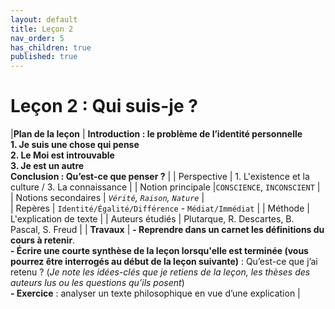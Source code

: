 ```yaml
---
layout: default
title: Leçon 2
nav_order: 5
has_children: true
published: true
---
```


# Leçon 2 : Qui suis-je ?  


|**Plan de la leçon**     | **Introduction : le problème de l’identité personnelle<br>1. Je suis une chose qui pense<br>2. Le Moi est introuvable<br>3. Je est un autre <br> Conclusion : Qu’est-ce que penser ?** | 
| Perspective           | 1. L'existence et la culture / 3. La connaissance | 
| Notion principale |`CONSCIENCE`, `INCONSCIENT`  | 
|  Notions secondaires | *`Vérité`, `Raison`, `Nature`* |   
| Repères           | `Identité/Égalité/Différence` -  `Médiat/Immédiat` | 
| Méthode           | L'explication de texte     |
| Auteurs étudiés         | Plutarque, R. Descartes, B. Pascal, S. Freud  |
| **Travaux**             | **- Reprendre dans un carnet les définitions du cours à retenir**. <br> **- Écrire une courte synthèse de la leçon lorsqu'elle est terminée (vous pourrez être interrogés au début de la leçon suivante)** : Qu’est-ce que j’ai retenu ? (*Je note les idées-clés que je retiens de la leçon, les thèses des auteurs lus ou les questions qu’ils posent*) <br> **- Exercice** : analyser un texte philosophique en vue d’une explication |



